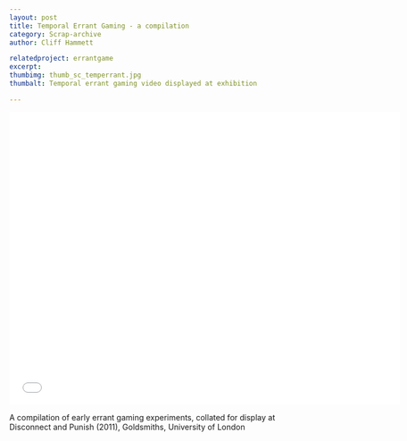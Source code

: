 ```yaml
---
layout: post
title: Temporal Errant Gaming - a compilation
category: Scrap-archive
author: Cliff Hammett

relatedproject: errantgame
excerpt:
thumbimg: thumb_sc_temperrant.jpg
thumbalt: Temporal errant gaming video displayed at exhibition

---
```


<iframe src="//player.vimeo.com/video/66564685?color=ffffff" width="700" height="525" frameborder="0" webkitallowfullscreen mozallowfullscreen allowfullscreen></iframe> <p>A compilation of early errant gaming experiments, collated for display at Disconnect and Punish (2011), Goldsmiths, University of London</p>
